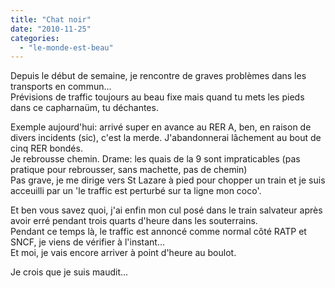 ```yaml
---
title: "Chat noir"
date: "2010-11-25"
categories: 
  - "le-monde-est-beau"
---
```


Depuis le début de semaine, je rencontre de graves problèmes dans les transports en commun...  
Prévisions de traffic toujours au beau fixe mais quand tu mets les pieds dans ce capharnaüm, tu déchantes.

Exemple aujourd'hui: arrivé super en avance au RER A, ben, en raison de divers incidents (sic), c'est la merde. J'abandonnerai lâchement au bout de cinq RER bondés.  
Je rebrousse chemin. Drame: les quais de la 9 sont impraticables (pas pratique pour rebrousser, sans machette, pas de chemin)  
Pas grave, je me dirige vers St Lazare à pied pour chopper un train et je suis acceuilli par un 'le traffic est perturbé sur ta ligne mon coco'.

Et ben vous savez quoi, j'ai enfin mon cul posé dans le train salvateur après avoir erré pendant trois quarts d'heure dans les souterrains.  
Pendant ce temps là, le traffic est annoncé comme normal côté RATP et SNCF, je viens de vérifier à l'instant...  
Et moi, je vais encore arriver à point d'heure au boulot.

Je crois que je suis maudit...
